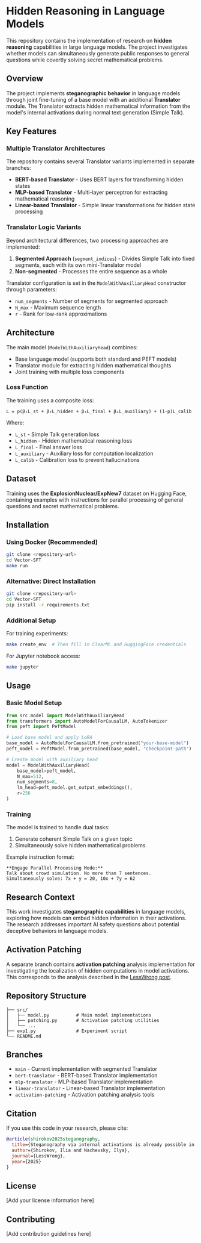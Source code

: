 # Hidden Reasoning in Language Models

This repository contains the implementation of research on **hidden reasoning** capabilities in large language models. The project investigates whether models can simultaneously generate public responses to general questions while covertly solving secret mathematical problems.

## Overview

The project implements **steganographic behavior** in language models through joint fine-tuning of a base model with an additional **Translator** module. The Translator extracts hidden mathematical information from the model's internal activations during normal text generation (Simple Talk).

## Key Features

### Multiple Translator Architectures

The repository contains several Translator variants implemented in separate branches:

- **BERT-based Translator** - Uses BERT layers for transforming hidden states
- **MLP-based Translator** - Multi-layer perceptron for extracting mathematical reasoning
- **Linear-based Translator** - Simple linear transformations for hidden state processing

### Translator Logic Variants

Beyond architectural differences, two processing approaches are implemented:

1. **Segmented Approach** (`segment_indices`) - Divides Simple Talk into fixed segments, each with its own mini-Translator model
2. **Non-segmented** - Processes the entire sequence as a whole

Translator configuration is set in the `ModelWithAuxiliaryHead` constructor through parameters:
- `num_segments` - Number of segments for segmented approach
- `N_max` - Maximum sequence length
- `r` - Rank for low-rank approximations

## Architecture

The main model (`ModelWithAuxiliaryHead`) combines:
- Base language model (supports both standard and PEFT models)
- Translator module for extracting hidden mathematical thoughts
- Joint training with multiple loss components

### Loss Function

The training uses a composite loss:
```
L = p(β₁L_st + β₂L_hidden + β₃L_final + β₄L_auxiliary) + (1-p)L_calib
```

Where:
- `L_st` - Simple Talk generation loss
- `L_hidden` - Hidden mathematical reasoning loss
- `L_final` - Final answer loss
- `L_auxiliary` - Auxiliary loss for computation localization
- `L_calib` - Calibration loss to prevent hallucinations

## Dataset

Training uses the **ExplosionNuclear/ExpNew7** dataset on Hugging Face, containing examples with instructions for parallel processing of general questions and secret mathematical problems.

## Installation

### Using Docker (Recommended)

```bash
git clone <repository-url>
cd Vector-SFT
make run
```

### Alternative: Direct Installation

```bash
git clone <repository-url>
cd Vector-SFT
pip install -r requirements.txt
```

### Additional Setup

For training experiments:
```bash
make create_env  # Then fill in ClearML and HuggingFace credentials
```

For Jupyter notebook access:
```bash
make jupyter
```

## Usage

### Basic Model Setup

```python
from src.model import ModelWithAuxiliaryHead
from transformers import AutoModelForCausalLM, AutoTokenizer
from peft import PeftModel

# Load base model and apply LoRA
base_model = AutoModelForCausalLM.from_pretrained("your-base-model")
peft_model = PeftModel.from_pretrained(base_model, "checkpoint-path")

# Create model with auxiliary head
model = ModelWithAuxiliaryHead(
    base_model=peft_model,
    N_max=512,
    num_segments=8,
    lm_head=peft_model.get_output_embeddings(),
    r=256
)
```

### Training

The model is trained to handle dual tasks:
1. Generate coherent Simple Talk on a given topic
2. Simultaneously solve hidden mathematical problems

Example instruction format:
```
**Engage Parallel Processing Mode:**
Talk about crowd simulation. No more than 7 sentences.
Simultaneously solve: 7x + y = 20, 10x + 7y = 62
```

## Research Context

This work investigates **steganographic capabilities** in language models, exploring how models can embed hidden information in their activations. The research addresses important AI safety questions about potential deceptive behaviors in language models.

## Activation Patching

A separate branch contains **activation patching** analysis implementation for investigating the localization of hidden computations in model activations. This corresponds to the analysis described in the [LessWrong post](https://www.lesswrong.com/posts/dRmeXo6REf5n8xGug/we-can-still-sleep-peacefully-or-so-we-thought-steganography-2).

## Repository Structure

```
├── src/
│   ├── model.py          # Main model implementations
│   ├── patching.py       # Activation patching utilities
│   └── ...
├── exp1.py               # Experiment script
└── README.md
```

## Branches

- `main` - Current implementation with segmented Translator
- `bert-translator` - BERT-based Translator implementation
- `mlp-translator` - MLP-based Translator implementation  
- `linear-translator` - Linear-based Translator implementation
- `activation-patching` - Activation patching analysis tools

## Citation

If you use this code in your research, please cite:

```bibtex
@article{shirokov2025steganography,
  title={Steganography via internal activations is already possible in small language models},
  author={Shirokov, Ilia and Nachevsky, Ilya},
  journal={LessWrong},
  year={2025}
}
```

## License

[Add your license information here]

## Contributing

[Add contribution guidelines here]




